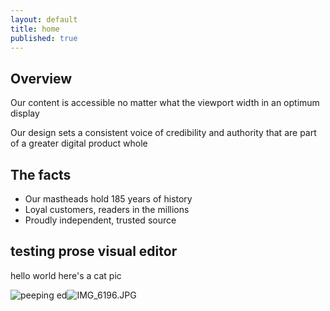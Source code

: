 ```yaml
---
layout: default
title: home
published: true
---
```


## Overview

Our content is accessible no matter what the viewport width
in an optimum display

Our design sets a consistent voice of credibility and authority
that are part of a greater digital product whole

## The facts

- Our mastheads hold 185 years of history
- Loyal customers, readers in the millions
- Proudly independent, trusted source

## testing prose visual editor

hello world here's a cat pic

![peeping ed]({{site.baseurl}}/images/IMG_6196.JPG)![IMG_6196.JPG]({{site.baseurl}}/images/IMG_6196.JPG)

